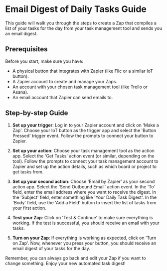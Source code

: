 # Email Digest of Daily Tasks Guide

This guide will walk you through the steps to create a Zap that compiles a list of your tasks for the day from your task management tool and sends you an email digest.

## Prerequisites

Before you start, make sure you have:

- A physical button that integrates with Zapier (like Flic or a similar IoT button).
- A Zapier account to create and manage your Zaps.
- An account with your chosen task management tool (like Trello or Asana).
- An email account that Zapier can send emails to.

## Step-by-step Guide

1. **Set up your trigger**: Log in to your Zapier account and click on 'Make a Zap'. Choose your IoT button as the trigger app and select the 'Button Pressed' trigger event. Follow the prompts to connect your button to Zapier.

2. **Set up your action**: Choose your task management tool as the action app. Select the 'Get Tasks' action event (or similar, depending on the tool). Follow the prompts to connect your task management account to Zapier and set up the action details, such as which board or project to get tasks from.

3. **Set up your second action**: Choose 'Email by Zapier' as your second action app. Select the 'Send Outbound Email' action event. In the 'To' field, enter the email address where you want to receive the digest. In the 'Subject' field, enter something like 'Your Daily Task Digest'. In the 'Body' field, use the 'Add a Field' button to insert the list of tasks from your first action.

4. **Test your Zap**: Click on 'Test & Continue' to make sure everything is working. If the test is successful, you should receive an email with your tasks.

5. **Turn on your Zap**: If everything is working as expected, click on 'Turn on Zap'. Now, whenever you press your button, you should receive an email digest of your tasks for the day.

Remember, you can always go back and edit your Zap if you want to change something. Enjoy your new automated task digest!
